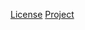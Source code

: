 [License](http://www.w3.org/Consortium/Legal/copyright-software-19980720)
[Project](http://www.w3.org/Style/CSS/SAC)
